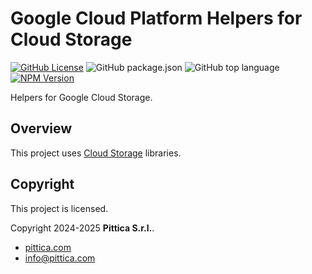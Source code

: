 # Google Cloud Platform Helpers for Cloud Storage

[![GitHub License](https://img.shields.io/github/license/pittica/google-cloud-storage-helpers)](https://github.com/pittica/google-cloud-storage-helpers?tab=Apache-2.0-1-ov-file)
![GitHub package.json](https://img.shields.io/github/package-json/version/pittica/google-cloud-storage-helpers)
![GitHub top language](https://img.shields.io/github/languages/top/pittica/google-cloud-storage-helpers)
[![NPM Version](https://img.shields.io/npm/v/%40pittica%2Fgoogle-cloud-storage-helpers)](https://www.npmjs.com/package/@pittica/google-cloud-storage-helpers)

Helpers for Google Cloud Storage.

## Overview

This project uses [Cloud Storage](https://cloud.google.com/storage/docs) libraries.

## Copyright

This project is licensed.

Copyright 2024-2025 **Pittica S.r.l.**.

- [pittica.com](https://pittica.com)
- [info@pittica.com](mailto:info@pittica.com)
